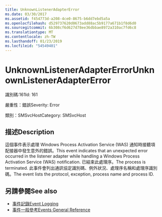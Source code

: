 ```yaml
---
title: UnknownListenerAdapterError
ms.date: 03/30/2017
ms.assetid: f454773d-a208-4ce0-8675-b6dd7ebd5a5a
ms.openlocfilehash: d529737620d0673add88ac5b9177a671b1f8d6d0
ms.sourcegitcommit: 6b308cf6d627d78ee36dbbae8972a310ac7fd6c8
ms.translationtype: MT
ms.contentlocale: zh-TW
ms.lasthandoff: 01/23/2019
ms.locfileid: "54549401"
---
```

# <a name="unknownlisteneradaptererror"></a><span data-ttu-id="32aaa-102">UnknownListenerAdapterError</span><span class="sxs-lookup"><span data-stu-id="32aaa-102">UnknownListenerAdapterError</span></span>
<span data-ttu-id="32aaa-103">識別碼:161</span><span class="sxs-lookup"><span data-stu-id="32aaa-103">Id: 161</span></span>  
  
 <span data-ttu-id="32aaa-104">嚴重性：錯誤</span><span class="sxs-lookup"><span data-stu-id="32aaa-104">Severity: Error</span></span>  
  
 <span data-ttu-id="32aaa-105">類別：SMSvcHost</span><span class="sxs-lookup"><span data-stu-id="32aaa-105">Category: SMSvcHost</span></span>  
  
## <a name="description"></a><span data-ttu-id="32aaa-106">描述</span><span class="sxs-lookup"><span data-stu-id="32aaa-106">Description</span></span>  
 <span data-ttu-id="32aaa-107">這個事件表示處理 Windows Process Activation Service (WAS) 通知時接聽項配接器中發生意外的錯誤。</span><span class="sxs-lookup"><span data-stu-id="32aaa-107">This event indicates that an unexpected error occurred in the listener adapter while handling a Windows Process Activation Service (WAS) notification.</span></span> <span data-ttu-id="32aaa-108">已結束此處理序。</span><span class="sxs-lookup"><span data-stu-id="32aaa-108">The process is terminated.</span></span> <span data-ttu-id="32aaa-109">此事件會列出通訊協定識別碼、例外狀況、處理序名稱和處理序識別碼。</span><span class="sxs-lookup"><span data-stu-id="32aaa-109">The event lists the protocol, exception, process name and process ID.</span></span>  
  
## <a name="see-also"></a><span data-ttu-id="32aaa-110">另請參閱</span><span class="sxs-lookup"><span data-stu-id="32aaa-110">See also</span></span>
- [<span data-ttu-id="32aaa-111">事件記錄</span><span class="sxs-lookup"><span data-stu-id="32aaa-111">Event Logging</span></span>](../../../../../docs/framework/wcf/diagnostics/event-logging/index.md)
- [<span data-ttu-id="32aaa-112">事件一般參考</span><span class="sxs-lookup"><span data-stu-id="32aaa-112">Events General Reference</span></span>](../../../../../docs/framework/wcf/diagnostics/event-logging/events-general-reference.md)
